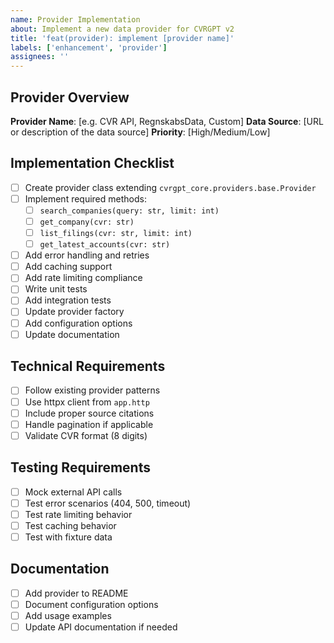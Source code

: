 ```yaml
---
name: Provider Implementation
about: Implement a new data provider for CVRGPT v2
title: 'feat(provider): implement [provider name]'
labels: ['enhancement', 'provider']
assignees: ''
---
```


## Provider Overview
**Provider Name**: [e.g. CVR API, RegnskabsData, Custom]
**Data Source**: [URL or description of the data source]
**Priority**: [High/Medium/Low]

## Implementation Checklist
- [ ] Create provider class extending `cvrgpt_core.providers.base.Provider`
- [ ] Implement required methods:
  - [ ] `search_companies(query: str, limit: int)`
  - [ ] `get_company(cvr: str)`
  - [ ] `list_filings(cvr: str, limit: int)`
  - [ ] `get_latest_accounts(cvr: str)`
- [ ] Add error handling and retries
- [ ] Add caching support
- [ ] Add rate limiting compliance
- [ ] Write unit tests
- [ ] Add integration tests
- [ ] Update provider factory
- [ ] Add configuration options
- [ ] Update documentation

## Technical Requirements
- [ ] Follow existing provider patterns
- [ ] Use httpx client from `app.http`
- [ ] Include proper source citations
- [ ] Handle pagination if applicable
- [ ] Validate CVR format (8 digits)

## Testing Requirements
- [ ] Mock external API calls
- [ ] Test error scenarios (404, 500, timeout)
- [ ] Test rate limiting behavior
- [ ] Test caching behavior
- [ ] Test with fixture data

## Documentation
- [ ] Add provider to README
- [ ] Document configuration options
- [ ] Add usage examples
- [ ] Update API documentation if needed
